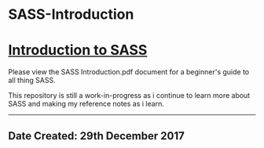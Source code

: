 # SASS-Introduction

<h1><u>Introduction to SASS</u></h1>

Please view the SASS Introduction.pdf document for a beginner's guide to all thing SASS.

This repository is still a work-in-progress as i continue to learn more about SASS and making my reference notes as i learn.

-----------------------------------------------------------------------
Date Created: 29th December 2017
-----------------------------------------------------------------------
